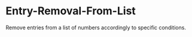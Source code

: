 # Entry-Removal-From-List
Remove entries from a list of numbers accordingly to specific conditions.

